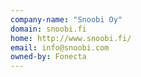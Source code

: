 ```yaml
---
company-name: "Snoobi Oy"
domain: snoobi.fi
home: http://www.snoobi.fi/
email: info@snoobi.com
owned-by: Fonecta
---
```




